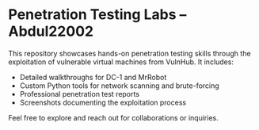 # Penetration Testing Labs – Abdul22002

This repository showcases hands-on penetration testing skills through the exploitation of vulnerable virtual machines from VulnHub. It includes:

- Detailed walkthroughs for DC-1 and MrRobot
- Custom Python tools for network scanning and brute-forcing
- Professional penetration test reports
- Screenshots documenting the exploitation process

Feel free to explore and reach out for collaborations or inquiries.
